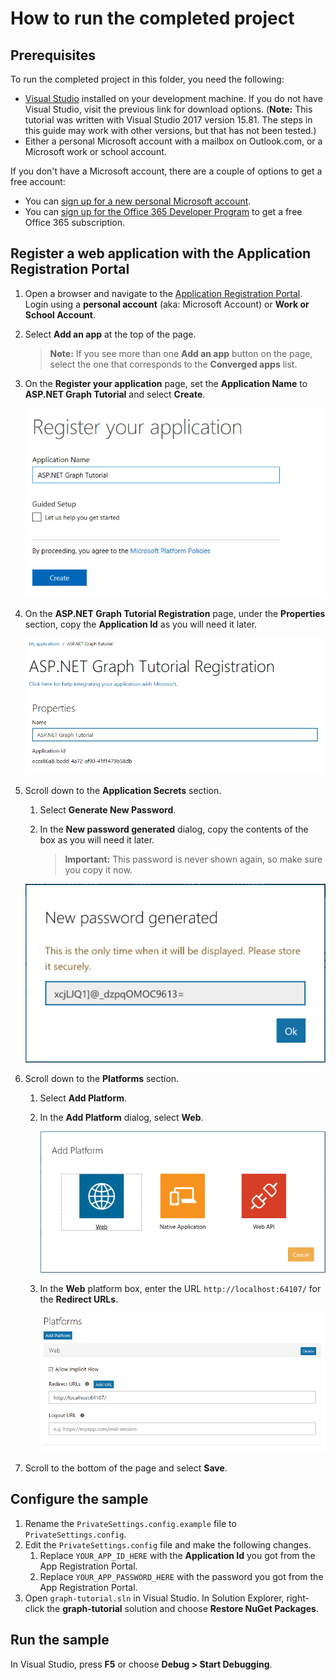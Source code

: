 # How to run the completed project

## Prerequisites

To run the completed project in this folder, you need the following:

- [Visual Studio](https://visualstudio.microsoft.com/vs/) installed on your development machine. If you do not have Visual Studio, visit the previous link for download options. (**Note:** This tutorial was written with Visual Studio 2017 version 15.81. The steps in this guide may work with other versions, but that has not been tested.)
- Either a personal Microsoft account with a mailbox on Outlook.com, or a Microsoft work or school account.

If you don't have a Microsoft account, there are a couple of options to get a free account:

- You can [sign up for a new personal Microsoft account](https://signup.live.com/signup?wa=wsignin1.0&rpsnv=12&ct=1454618383&rver=6.4.6456.0&wp=MBI_SSL_SHARED&wreply=https://mail.live.com/default.aspx&id=64855&cbcxt=mai&bk=1454618383&uiflavor=web&uaid=b213a65b4fdc484382b6622b3ecaa547&mkt=E-US&lc=1033&lic=1).
- You can [sign up for the Office 365 Developer Program](https://developer.microsoft.com/office/dev-program) to get a free Office 365 subscription.

## Register a web application with the Application Registration Portal

1. Open a browser and navigate to the [Application Registration Portal](https://apps.dev.microsoft.com). Login using a **personal account** (aka: Microsoft Account) or **Work or School Account**.

1. Select **Add an app** at the top of the page.

    > **Note:** If you see more than one **Add an app** button on the page, select the one that corresponds to the **Converged apps** list.

1. On the **Register your application** page, set the **Application Name** to **ASP.NET Graph Tutorial** and select **Create**.

    ![Screenshot of creating a new app in the App Registration Portal website](/tutorial/images/arp-create-app-01.png)

1. On the **ASP.NET Graph Tutorial Registration** page, under the **Properties** section, copy the **Application Id** as you will need it later.

    ![Screenshot of newly created application's ID](/tutorial/images/arp-create-app-02.png)

1. Scroll down to the **Application Secrets** section.

    1. Select **Generate New Password**.
    1. In the **New password generated** dialog, copy the contents of the box as you will need it later.

        > **Important:** This password is never shown again, so make sure you copy it now.

    ![Screenshot of newly created application's password](/tutorial/images/arp-create-app-03.png)

1. Scroll down to the **Platforms** section.

    1. Select **Add Platform**.
    1. In the **Add Platform** dialog, select **Web**.

        ![Screenshot creating a platform for the app](/tutorial/images/arp-create-app-04.png)

    1. In the **Web** platform box, enter the URL `http://localhost:64107/` for the **Redirect URLs**.

        ![Screenshot of the newly added Web platform for the application](/tutorial/images/arp-create-app-05.png)

1. Scroll to the bottom of the page and select **Save**.

## Configure the sample

1. Rename the `PrivateSettings.config.example` file to `PrivateSettings.config`.
1. Edit the `PrivateSettings.config` file and make the following changes.
    1. Replace `YOUR_APP_ID_HERE` with the **Application Id** you got from the App Registration Portal.
    1. Replace `YOUR_APP_PASSWORD_HERE` with the password you got from the App Registration Portal.
1. Open `graph-tutorial.sln` in Visual Studio. In Solution Explorer, right-click the **graph-tutorial** solution and choose **Restore NuGet Packages**.

## Run the sample

In Visual Studio, press **F5** or choose **Debug > Start Debugging**.